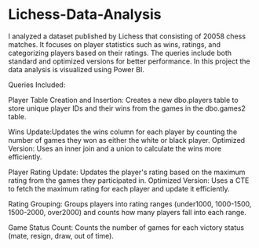 # Lichess-Data-Analysis
I analyzed a dataset published by Lichess that consisting of 20058 chess matches.  It focuses on player statistics such as wins, ratings, and categorizing players based on their ratings. The queries include both standard and optimized versions for better performance. In this project the data analysis is visualized using Power BI.

Queries Included: 


Player Table Creation and Insertion: Creates a new dbo.players table to store unique player IDs and their wins from the games in the dbo.games2 table.

Wins Update:Updates the wins column for each player by counting the number of games they won as either the white or black player.
Optimized Version: Uses an inner join and a union to calculate the wins more efficiently.

Player Rating Update: Updates the player's rating based on the maximum rating from the games they participated in.
Optimized Version: Uses a CTE to fetch the maximum rating for each player and update it efficiently.

Rating Grouping: Groups players into rating ranges (under1000, 1000-1500, 1500-2000, over2000) and counts how many players fall into each range.

Game Status Count: Counts the number of games for each victory status (mate, resign, draw, out of time).
